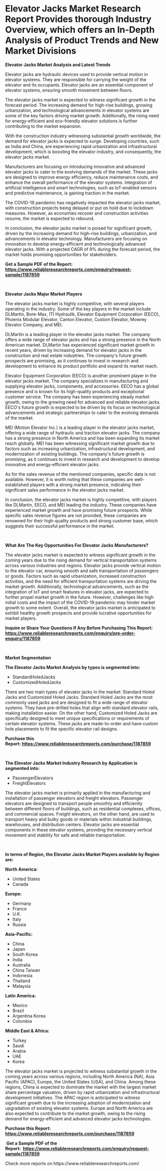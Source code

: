 <p><h1>Elevator Jacks Market Research Report Provides thorough Industry Overview, which offers an In-Depth Analysis of Product Trends and New Market Divisions</h1></p><p><strong>Elevator Jacks Market Analysis and Latest Trends</strong></p>
<p><p>Elevator jacks are hydraulic devices used to provide vertical motion in elevator systems. They are responsible for carrying the weight of the elevator and its occupants. Elevator jacks are an essential component of elevator systems, ensuring smooth movement between floors.</p><p>The elevator jacks market is expected to witness significant growth in the forecast period. The increasing demand for high-rise buildings, growing urbanization, and technological advancements in elevator systems are some of the key factors driving market growth. Additionally, the rising need for energy-efficient and eco-friendly elevator solutions is further contributing to the market expansion.</p><p>With the construction industry witnessing substantial growth worldwide, the demand for elevator jacks is expected to surge. Developing countries, such as India and China, are experiencing rapid urbanization and infrastructural development, which is boosting the elevator industry, and consequently, the elevator jacks market.</p><p>Manufacturers are focusing on introducing innovative and advanced elevator jacks to cater to the evolving demands of the market. These jacks are designed to improve energy efficiency, reduce maintenance costs, and enhance the overall performance of the elevator systems. Integration of artificial intelligence and smart technologies, such as IoT-enabled sensors and predictive maintenance, is gaining traction in the market.</p><p>The COVID-19 pandemic has negatively impacted the elevator jacks market, with construction projects being delayed or put on hold due to lockdown measures. However, as economies recover and construction activities resume, the market is expected to rebound.</p><p>In conclusion, the elevator jacks market is poised for significant growth, driven by the increasing demand for high-rise buildings, urbanization, and advancements in elevator technology. Manufacturers are focusing on innovation to develop energy-efficient and technologically advanced elevator jacks. With a projected CAGR of 9% during the forecast period, the market holds promising opportunities for stakeholders.</p></p>
<p><strong>Get a Sample PDF of the Report:&nbsp; <a href="https://www.reliableresearchreports.com/enquiry/request-sample/1187859">https://www.reliableresearchreports.com/enquiry/request-sample/1187859</a></strong></p>
<p>&nbsp;</p>
<p><strong>Elevator Jacks Major Market Players</strong></p>
<p><p>The elevator jacks market is highly competitive, with several players operating in the industry. Some of the key players in the market include DLMartin, Bore-Max, ITI Hydraulik, Elevator Equipment Corporation (EECO), Phoenix Modular Elevator, Canton Elevator, Custom Elevator, Mowrey Elevator Company, and MEI.</p><p>DLMartin is a leading player in the elevator jacks market. The company offers a wide range of elevator jacks and has a strong presence in the North American market. DLMartin has experienced significant market growth in recent years, driven by increasing demand for elevator jacks in the construction and real estate industries. The company's future growth prospects are promising, as it continues to invest in research and development to enhance its product portfolio and expand its market reach.</p><p>Elevator Equipment Corporation (EECO) is another prominent player in the elevator jacks market. The company specializes in manufacturing and supplying elevator jacks, components, and accessories. EECO has a global presence and is known for its high-quality products and exceptional customer service. The company has been experiencing steady market growth, owing to the growing need for advanced and reliable elevator jacks. EECO's future growth is expected to be driven by its focus on technological advancements and strategic partnerships to cater to the evolving demands of the market.</p><p>MEI (Motion Elevator Inc.) is a leading player in the elevator jacks market, offering a wide range of hydraulic and traction elevator jacks. The company has a strong presence in North America and has been expanding its market reach globally. MEI has been witnessing significant market growth due to factors such as increasing urbanization, infrastructural development, and modernization of existing buildings. The company's future growth is promising, as it continues to invest in research and development to develop innovative and energy-efficient elevator jacks.</p><p>As for the sales revenue of the mentioned companies, specific data is not available. However, it is worth noting that these companies are well-established players with a strong market presence, indicating their significant sales performance in the elevator jacks market.</p><p>In conclusion, the elevator jacks market is highly competitive, with players like DLMartin, EECO, and MEI leading the industry. These companies have experienced market growth and have promising future prospects. While specific sales revenue figures are not provided, these companies are renowned for their high-quality products and strong customer base, which suggests their successful performance in the market.</p></p>
<p>&nbsp;</p>
<p><strong>What Are The Key Opportunities For Elevator Jacks Manufacturers?</strong></p>
<p><p>The elevator jacks market is expected to witness significant growth in the coming years due to the rising demand for vertical transportation systems across various industries and regions. Elevator jacks provide vertical motion to the elevator car, ensuring smooth and safe transportation of passengers or goods. Factors such as rapid urbanization, increased construction activities, and the need for efficient transportation systems are driving the market growth. Additionally, technological advancements, such as the integration of IoT and smart features in elevator jacks, are expected to further propel market growth in the future. However, challenges like high initial costs and the impact of the COVID-19 pandemic may hinder market growth to some extent. Overall, the elevator jacks market is anticipated to exhibit healthy growth prospects and provide lucrative opportunities for market players.</p></p>
<p><strong>Inquire or Share Your Questions If Any Before Purchasing This Report: <a href="https://www.reliableresearchreports.com/enquiry/pre-order-enquiry/1187859">https://www.reliableresearchreports.com/enquiry/pre-order-enquiry/1187859</a></strong></p>
<p>&nbsp;</p>
<p><strong>Market Segmentation</strong></p>
<p><strong>The Elevator Jacks Market Analysis by types is segmented into:</strong></p>
<p><ul><li>StandardHoledJacks</li><li>CustomizedHoledJacks</li></ul></p>
<p><p>There are two main types of elevator jacks in the market: Standard Holed Jacks and Customized Holed Jacks. Standard Holed Jacks are the most commonly used jacks and are designed to fit a wide range of elevator systems. They have pre-drilled holes that align with standard elevator rails, making installation easier. On the other hand, Customized Holed Jacks are specifically designed to meet unique specifications or requirements of certain elevator systems. These jacks are made-to-order and have custom hole placements to fit the specific elevator rail designs.</p></p>
<p><strong>Purchase this Report:&nbsp;<a href="https://www.reliableresearchreports.com/purchase/1187859">https://www.reliableresearchreports.com/purchase/1187859</a></strong></p>
<p>&nbsp;</p>
<p><strong>The Elevator Jacks Market Industry Research by Application is segmented into:</strong></p>
<p><ul><li>PassengerElevators</li><li>FreightElevators</li></ul></p>
<p><p>The elevator jacks market is primarily applied in the manufacturing and installation of passenger elevators and freight elevators. Passenger elevators are designed to transport people smoothly and efficiently between different floors of buildings, such as residential complexes, offices, and commercial spaces. Freight elevators, on the other hand, are used to transport heavy and bulky goods or materials within industrial buildings, warehouses, and distribution centers. Elevator jacks are essential components in these elevator systems, providing the necessary vertical movement and stability for safe and reliable transportation.</p></p>
<p>&nbsp;</p>
<p><strong>In terms of Region, the Elevator Jacks Market Players available by Region are:</strong></p>
<p>
    <p> <strong> North America: </strong>
        <ul>
            <li>United States</li>
            <li>Canada</li>
        </ul>
        </p> 
    <p> <strong> Europe: </strong>
        <ul>
            <li>Germany</li>
            <li>France</li>
            <li>U.K.</li>
            <li>Italy</li>
            <li>Russia</li>
        </ul>
        </p> 
    <p> <strong> Asia-Pacific: </strong>
        <ul>
            <li>China</li>
            <li>Japan</li>
            <li>South Korea</li>
            <li>India</li>
            <li>Australia</li>
            <li>China Taiwan</li>
            <li>Indonesia</li>
            <li>Thailand</li>
            <li>Malaysia</li>
        </ul>
        </p> 
    <p> <strong> Latin America: </strong>
        <ul>
            <li>Mexico</li>
            <li>Brazil</li>
            <li>Argentina Korea</li>
            <li>Colombia</li>
        </ul>
        </p> 
    <p> <strong> Middle East & Africa: </strong>
        <ul>
            <li>Turkey</li>
            <li>Saudi</li>
            <li>Arabia</li>
            <li>UAE</li>
            <li>Korea</li>
        </ul>
    </p>
    </p>
<p><p>The elevator jacks market is projected to witness substantial growth in the coming years across various regions, including North America (NA), Asia Pacific (APAC), Europe, the United States (USA), and China. Among these regions, China is expected to dominate the market with the largest market share percentage valuation, driven by rapid urbanization and infrastructural development initiatives. The APAC region is anticipated to witness significant growth due to the increasing adoption of modernization and upgradation of existing elevator systems. Europe and North America are also expected to contribute to the market growth, owing to the rising demand for energy-efficient and advanced elevator jacks technologies.</p></p>
<p><strong>Purchase this Report: <a href="https://www.reliableresearchreports.com/purchase/1187859">https://www.reliableresearchreports.com/purchase/1187859</a></strong></p>
<p>&nbsp;<strong>Get a Sample PDF of the Report:&nbsp;&nbsp;<a href="https://www.reliableresearchreports.com/enquiry/request-sample/1187859">https://www.reliableresearchreports.com/enquiry/request-sample/1187859</a></strong></p>
<p><strong></strong></p>
<p>Check more reports on https://www.reliableresearchreports.com/</p>